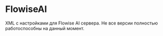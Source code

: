 # FlowiseAI
XML с настройками для Flowise AI сервера.
Не все версии полностью работоспособны на данный момент.
